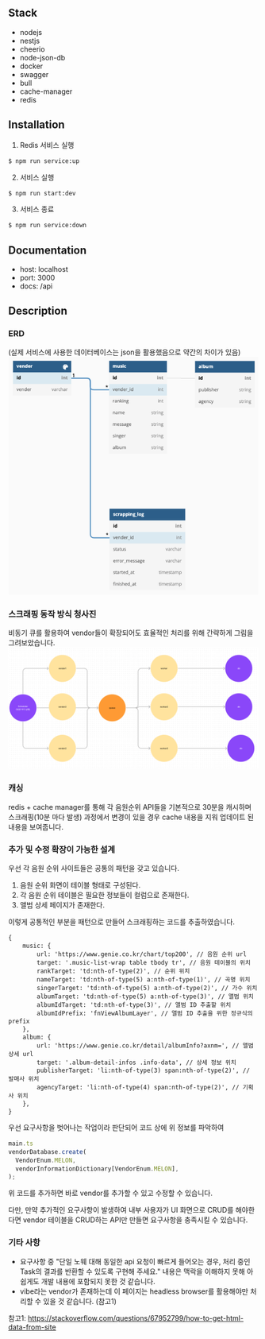 ## Stack
- nodejs
- nestjs
- cheerio
- node-json-db
- docker
- swagger
- bull
- cache-manager
- redis

## Installation
1. Redis 서비스 실행
```bash
$ npm run service:up
```

2. 서비스 실행
```bash
$ npm run start:dev
```

3. 서비스 종료
```bash
$ npm run service:down
```

## Documentation
- host: localhost
- port: 3000
- docs: /api

## Description

### ERD
(실제 서비스에 사용한 데이터베이스는 json을 활용했음으로 약간의 차이가 있음)
![](./images/erd.png)

### 스크래핑 동작 방식 청사진
비동기 큐를 활용하여 vendor들이 확장되어도 효율적인 처리를 위해 간략하게 그림을 그려보았습니다.
![](./images/scrapping-blueprint.png)

### 캐싱
redis + cache manager를 통해 각 음원순위 API들을 기본적으로 30분을 캐시하며
스크래핑(10분 마다 발생) 과정에서 변경이 있을 경우 cache 내용을 지워 업데이트 된 내용을 보여줍니다.

### 추가 및 수정 확장이 가능한 설계
우선 각 음원 순위 사이트들은 공통의 패턴을 갖고 있습니다.
1. 음원 순위 화면이 테이블 형태로 구성된다.
2. 각 음원 순위 테이블은 필요한 정보들이 컬럼으로 존재한다.
3. 앨범 상세 페이지가 존재한다.

이렇게 공통적인 부분을 패턴으로 만들어 스크래핑하는 코드를 추출하였습니다.
```text
{
    music: {
        url: 'https://www.genie.co.kr/chart/top200', // 음원 순위 url
        target: '.music-list-wrap table tbody tr', // 음원 테이블의 위치
        rankTarget: 'td:nth-of-type(2)', // 순위 위치
        nameTarget: 'td:nth-of-type(5) a:nth-of-type(1)', // 곡명 위치
        singerTarget: 'td:nth-of-type(5) a:nth-of-type(2)', // 가수 위치
        albumTarget: 'td:nth-of-type(5) a:nth-of-type(3)', // 앨범 위치
        albumIdTarget: 'td:nth-of-type(3)', // 앨범 ID 추출할 위치
        albumIdPrefix: 'fnViewAlbumLayer', // 앨범 ID 추출을 위한 정규식의 prefix
    },
    album: {
        url: 'https://www.genie.co.kr/detail/albumInfo?axnm=', // 앨범 상세 url
        target: '.album-detail-infos .info-data', // 상세 정보 위치
        publisherTarget: 'li:nth-of-type(3) span:nth-of-type(2)', // 발매사 위치
        agencyTarget: 'li:nth-of-type(4) span:nth-of-type(2)', // 기획사 위치
    },
}
```

우선 요구사항을 벗어나는 작업이라 판단되어 코드 상에 위 정보를 파악하여
```typescript
main.ts
vendorDatabase.create(
  VendorEnum.MELON,
  vendorInformationDictionary[VendorEnum.MELON],
);
```

위 코드를 추가하면 바로 vendor를 추가할 수 있고 수정할 수 있습니다. 

다만, 만약 추가적인 요구사항이 발생하여 내부 사용자가 UI 화면으로 CRUD를 해야한다면 
vendor 테이블을 CRUD하는 API만 만들면 요구사항을 충족시킬 수 있습니다.

### 기타 사항
- 요구사항 중 "단일 노웨 대해 동일한 api 요청이 빠르게 들어오는 경우, 처리 중인 Task의 결과를 반환할 수 있도록 구현해 주세요." 내용은 맥락을 이해하지 못해 아쉽게도 개발 내용에 포함되지 못한 것 같습니다.
- vibe라는 vendor가 존재하는데 이 페이지는 headless browser를 활용해야만 처리할 수 있을 것 같습니다. (참고1)

참고1: https://stackoverflow.com/questions/67952799/how-to-get-html-data-from-site
